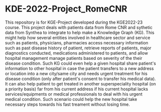 # KDE-2022-Project_RomeCNR
This repository is for KGE-Project developed during the KGE2022-23 course.
This project deals with patients data from Rome CNR and sythetic data from Synthea to integrate to help make a Knowledge Graph (KG).
This might help how several entities involved in healthcare sector and service such as patients, physicians, pharmacies access necessary information such as past disease history of patient, retrieve reports of patients, major diagnostics conducted, medications administered to patients, and allow hospital management manage patients based on severity of the their disease condition. 
Such KG could even help a given hospital share patient's information to other hospital in case the patient transfers to a new address or location into a new city/same city and needs urgent treatment for his disease condition (only after patient's consent to transfer his medical data). It can also help patient to get treated in another  superspeciality hospital (on a priority basis) far from his current address if his current hospital lacks services/equipments or medical professionals to deal with his urgent medical condition.
Such scenario could help the new hospital take necessary steps towards his fast treament without losing time. 
